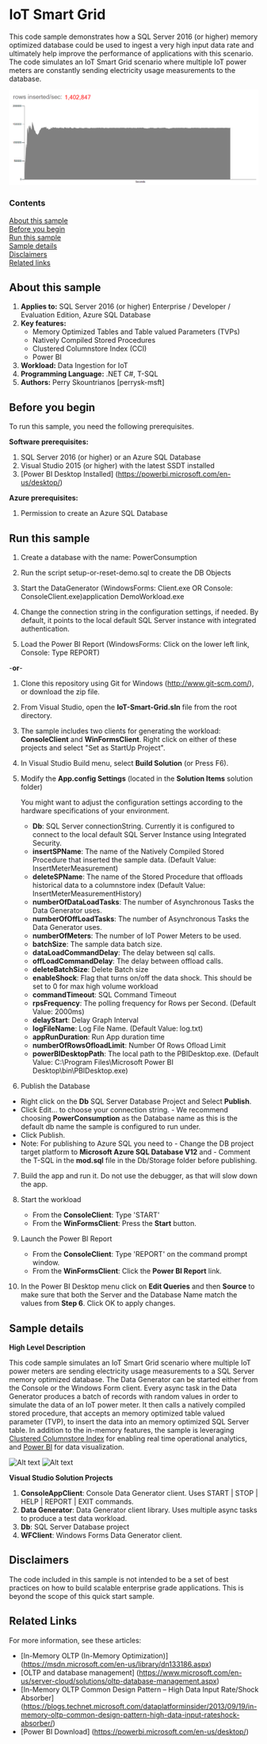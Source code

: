# IoT Smart Grid
This code sample demonstrates how a SQL Server 2016 (or higher) memory optimized database could be used to ingest a very high input data rate and ultimately help improve the performance of applications with this scenario. The code simulates an IoT Smart Grid scenario where multiple IoT power meters are constantly sending electricity usage measurements to the database.

![Alt text](Screenshots/RowsInserted.png "Windows Forms Data Generator")

### Contents

[About this sample](#about-this-sample)<br/>
[Before you begin](#before-you-begin)<br/>
[Run this sample](#run-this-sample)<br/>
[Sample details](#sample-details)<br/>
[Disclaimers](#disclaimers)<br/>
[Related links](#related-links)<br/>

<a name=about-this-sample></a>

## About this sample

1. **Applies to:** SQL Server 2016 (or higher) Enterprise / Developer / Evaluation Edition, Azure SQL Database
2. **Key features:**
	- Memory Optimized Tables and Table valued Parameters (TVPs)
	- Natively Compiled Stored Procedures
	- Clustered Columnstore Index (CCI)
	- Power BI
3. **Workload:** Data Ingestion for IoT
4. **Programming Language:** .NET C#, T-SQL
5. **Authors:** Perry Skountrianos [perrysk-msft]

<a name=before-you-begin></a>

## Before you begin

To run this sample, you need the following prerequisites.

**Software prerequisites:**

1. SQL Server 2016 (or higher) or an Azure SQL Database
2. Visual Studio 2015 (or higher) with the latest SSDT installed
3. [Power BI Desktop Installed] (https://powerbi.microsoft.com/en-us/desktop/)

**Azure prerequisites:**

1. Permission to create an Azure SQL Database

<a name=run-this-sample></a>

## Run this sample
1. Create a database with the name: PowerConsumption

2. Run the script setup-or-reset-demo.sql to create the DB Objects

3. Start the DataGenerator (WindowsForms: Client.exe OR Console: ConsoleClient.exe)application DemoWorkload.exe

4. Change the connection string in the configuration settings, if needed. By default, it points to the local default SQL Server instance with integrated authentication.

5. Load the Power BI Report (WindowsForms: Click on the lower left link, Console: Type REPORT)

-**or**-

1. Clone this repository using Git for Windows (http://www.git-scm.com/), or download the zip file.

2. From Visual Studio, open the **IoT-Smart-Grid.sln** file from the root directory.

3. The sample includes two clients for generating the workload: **ConsoleClient** and **WinFormsClient**. Right click on either of these projects and select "Set as StartUp Project".

4. In Visual Studio Build menu, select **Build Solution** (or Press F6).

5. Modify the **App.config Settings** (located in the **Solution Items** solution folder)

	You might want to adjust the configuration settings according to the hardware specifications of your environment.

	- **Db**:  SQL Server connectionString. Currently it is configured to connect to the local default SQL Server Instance using Integrated Security.
	- **insertSPName**: The name of the Natively Compiled Stored Procedure that inserted the sample data. (Default Value: InsertMeterMeasurement)
	- **deleteSPName**: The name of the Stored Procedure that offloads historical data to a columnstore index (Default Value: InsertMeterMeasurementHistory)
	- **numberOfDataLoadTasks**: The number of Asynchronous Tasks the Data Generator uses.  
	- **numberOfOffLoadTasks**:  The number of Asynchronous Tasks the Data Generator uses.  
	- **numberOfMeters**: The number of IoT Power Meters to be used.
	- **batchSize**: The sample data batch size.  
	- **dataLoadCommandDelay**: The delay between sql calls.
	- **offLoadCommandDelay**: The delay between offload calls.
	- **deleteBatchSize**: Delete Batch size
	- **enableShock**: Flag that turns on/off the data shock. This should be set to 0 for max high volume workload   
	- **commandTimeout**: SQL Command Timeout   
	- **rpsFrequency**: The polling frequency for Rows per Second. (Default Value: 2000ms)    
	- **delayStart**: Delay Graph Interval
	- **logFileName**: Log File Name. (Default Value: log.txt)    
	- **appRunDuration**: Run App duration time
	- **numberOfRowsOfloadLimit**: Number Of Rows Ofload Limit
	- **powerBIDesktopPath**: The local path to the PBIDesktop.exe. (Default Value: C:\Program Files\Microsoft Power BI Desktop\bin\PBIDesktop.exe)

6. Publish the Database
  - Right click on the **Db** SQL Server Database Project and Select **Publish**.
  - Click Edit... to choose your connection string.
		- We recommend choosing **PowerConsumption** as the Database name as this is the default db name the sample is configured to run under.
  - Click Publish.
  - Note: For publishing to Azure SQL you need to
		- Change the DB project target platform to **Microsoft Azure SQL Database V12** and
		- Comment the T-SQL in the **mod.sql** file in the Db/Storage folder before publishing.

7. Build the app and run it. Do not use the debugger, as that will slow down the app.

8. Start the workload
	- From the **ConsoleClient**: Type 'START'
	- From the **WinFormsClient**: Press the **Start** button.

9. Launch the Power BI Report
	- From the **ConsoleClient**: Type 'REPORT' on the command prompt window.
	- From the **WinFormsClient**: Click the **Power BI Report** link.

10. In the Power BI Desktop menu click on **Edit Queries** and then **Source** to make sure that both the Server and the Database Name match the values from **Step 6**. Click OK to apply changes.

<a name=sample-details></a>

## Sample details

**High Level Description**

This code sample simulates an IoT Smart Grid scenario where multiple IoT power meters are sending electricity usage measurements to a SQL Server memory optimized database. The Data Generator can be started either from the Console or the Windows Form client. Every async task in the Data Generator produces a batch of records with random values in order to simulate the data of an IoT power meter. It then calls a natively compiled stored procedure, that accepts an memory optimized table valued parameter (TVP), to insert the data into an memory optimized SQL Server table. In addition to the in-memory features, the sample is leveraging [Clustered Columnstore Index](https://msdn.microsoft.com/en-us/library/dn817827.aspx) for enabling real time operational analytics, and [Power BI](https://powerbi.microsoft.com/en-us/desktop/) for data visualization.

![Alt text](Screenshots/ConsoleClient.png "Console Data Generator")
![Alt text](Screenshots/PowerBIDashboard.png "Power BI Dashboard")

**Visual Studio Solution Projects**

1. **ConsoleAppClient**: Console Data Generator client. Uses START | STOP | HELP | REPORT | EXIT commands.
2. **Data Generator**: Data Generator client library. Uses multiple async tasks to produce a test data workload.  
3. **Db**: SQL Server Database project
4. **WFClient**: Windows Forms Data Generator client.

<a name=disclaimers></a>

## Disclaimers
The code included in this sample is not intended to be a set of best practices on how to build scalable enterprise grade applications. This is beyond the scope of this quick start sample.

<a name=related-links></a>

## Related Links
<!-- Links to more articles. Remember to delete "en-us" from the link path. -->

For more information, see these articles:
- [In-Memory OLTP (In-Memory Optimization)] (https://msdn.microsoft.com/en-us/library/dn133186.aspx)
- [OLTP and database management] (https://www.microsoft.com/en-us/server-cloud/solutions/oltp-database-management.aspx)
- [In-Memory OLTP Common Design Pattern – High Data Input Rate/Shock Absorber] (https://blogs.technet.microsoft.com/dataplatforminsider/2013/09/19/in-memory-oltp-common-design-pattern-high-data-input-rateshock-absorber/)
- [Power BI Download] (https://powerbi.microsoft.com/en-us/desktop/)
